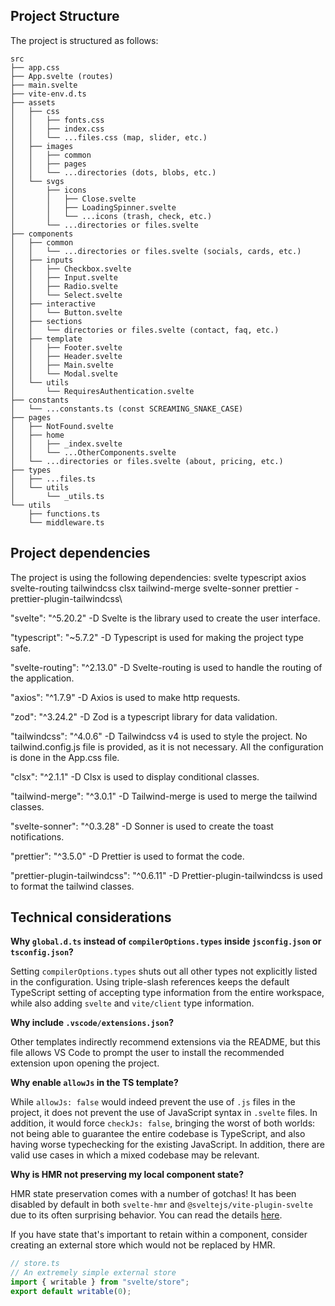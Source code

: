 ## Project Structure

The project is structured as follows:

```
src
├── app.css
├── App.svelte (routes)
├── main.svelte
├── vite-env.d.ts
├── assets
│   ├── css
│   │   ├── fonts.css
│   │   ├── index.css
│   │   └── ...files.css (map, slider, etc.)
│   ├── images
│   │   ├── common
│   │   ├── pages
│   │   └── ...directories (dots, blobs, etc.)
│   └── svgs
│       ├── icons
│       │   ├── Close.svelte
│       │   ├── LoadingSpinner.svelte
│       │   └── ...icons (trash, check, etc.)
│       └── ...directories or files.svelte
├── components
│   ├── common
│   │   └── ...directories or files.svelte (socials, cards, etc.)
│   ├── inputs
│   │   ├── Checkbox.svelte
│   │   ├── Input.svelte
│   │   ├── Radio.svelte
│   │   └── Select.svelte
│   ├── interactive
│   │   └── Button.svelte
│   ├── sections
│   │   └── directories or files.svelte (contact, faq, etc.)
│   ├── template
│   │   ├── Footer.svelte
│   │   ├── Header.svelte
│   │   ├── Main.svelte
│   │   └── Modal.svelte
│   └── utils
│       └── RequiresAuthentication.svelte
├── constants
│   └── ...constants.ts (const SCREAMING_SNAKE_CASE)
├── pages
│   ├── NotFound.svelte
│   ├── home
│   │   ├── _index.svelte
│   │   └── ...OtherComponents.svelte
│   └── ...directories or files.svelte (about, pricing, etc.)
├── types
│   ├── ...files.ts
│   └── utils
│       └── _utils.ts
└── utils
    ├── functions.ts
    └── middleware.ts
```

## Project dependencies

The project is using the following dependencies:
svelte
typescript
axios
svelte-routing
tailwindcss
clsx
tailwind-merge
svelte-sonner
prettier - prettier-plugin-tailwindcss\

"svelte": "^5.20.2" -D
Svelte is the library used to create the user interface.

"typescript": "~5.7.2" -D
Typescript is used for making the project type safe.

"svelte-routing": "^2.13.0" -D
Svelte-routing is used to handle the routing of the application.

"axios": "^1.7.9" -D
Axios is used to make http requests.

"zod": "^3.24.2" -D
Zod is a typescript library for data validation.

"tailwindcss": "^4.0.6" -D
Tailwindcss v4 is used to style the project. No tailwind.config.js file is provided, as it is not necessary. All the configuration is done in the App.css file.

"clsx": "^2.1.1" -D
Clsx is used to display conditional classes.

"tailwind-merge": "^3.0.1" -D
Tailwind-merge is used to merge the tailwind classes.

"svelte-sonner": "^0.3.28" -D
Sonner is used to create the toast notifications.

"prettier": "^3.5.0" -D
Prettier is used to format the code.

"prettier-plugin-tailwindcss": "^0.6.11" -D
Prettier-plugin-tailwindcss is used to format the tailwind classes.

## Technical considerations

**Why `global.d.ts` instead of `compilerOptions.types` inside `jsconfig.json` or `tsconfig.json`?**

Setting `compilerOptions.types` shuts out all other types not explicitly listed in the configuration. Using triple-slash references keeps the default TypeScript setting of accepting type information from the entire workspace, while also adding `svelte` and `vite/client` type information.

**Why include `.vscode/extensions.json`?**

Other templates indirectly recommend extensions via the README, but this file allows VS Code to prompt the user to install the recommended extension upon opening the project.

**Why enable `allowJs` in the TS template?**

While `allowJs: false` would indeed prevent the use of `.js` files in the project, it does not prevent the use of JavaScript syntax in `.svelte` files. In addition, it would force `checkJs: false`, bringing the worst of both worlds: not being able to guarantee the entire codebase is TypeScript, and also having worse typechecking for the existing JavaScript. In addition, there are valid use cases in which a mixed codebase may be relevant.

**Why is HMR not preserving my local component state?**

HMR state preservation comes with a number of gotchas! It has been disabled by default in both `svelte-hmr` and `@sveltejs/vite-plugin-svelte` due to its often surprising behavior. You can read the details [here](https://github.com/rixo/svelte-hmr#svelte-hmr).

If you have state that's important to retain within a component, consider creating an external store which would not be replaced by HMR.

```ts
// store.ts
// An extremely simple external store
import { writable } from "svelte/store";
export default writable(0);
```
